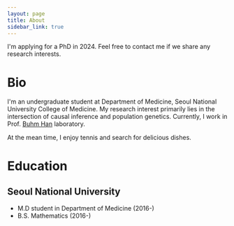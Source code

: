 ```yaml
---
layout: page
title: About
sidebar_link: true
---
```


<p class="message">
  I'm applying for a PhD in 2024. Feel free to contact me if we share any research interests.
</p>

# Bio
I'm an undergraduate student at Department of Medicine, Seoul National University College of Medicine.
My research interest primarily lies in the intersection of causal inference and population genetics.
Currently, I work in Prof. [Buhm Han](https://hanlab.snu.ac.kr) laboratory.

At the mean time, I enjoy tennis and search for delicious dishes.

# Education

## Seoul National University
- M.D student in Department of Medicine (2016-)
- B.S. Mathematics (2016-)

